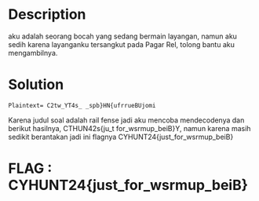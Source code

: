 # Description

aku adalah seorang bocah yang sedang bermain layangan, namun aku sedih karena
layanganku tersangkut pada Pagar Rel, tolong bantu aku mengambilnya.

# Solution
```
Plaintext= C2tw_YT4s_ _spb}HN{ufrrueBUjomi
```
Karena judul soal adalah rail fense jadi aku mencoba mendecodenya dan berikut hasilnya, CTHUN42s{ju_t for_wsrmup_beiB}Y, namun karena masih sedikit berantakan jadi ini flagnya CYHUNT24{just_for_wsrmup_beiB}

# FLAG : CYHUNT24{just_for_wsrmup_beiB}

